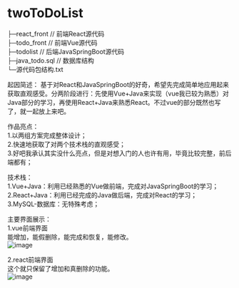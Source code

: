 # twoToDoList
├─react_front                   //  前端React源代码  
├─todo_front                    // 前端Vue源代码  
├─todolist                      // 后端JavaSpringBoot源代码  
├─java_todo.sql                // 数据库结构  
└─源代码包结构.txt

起因简述：
基于对React和JavaSpringBoot的好奇，希望先完成简单地应用起来获取直观感受。分两阶段进行：先使用Vue+Java来实现（vue我已较为熟悉）对Java部分的学习，再使用React+Java来熟悉React。不过vue的部分既然也写了，就一起放上来吧。

作品亮点：  
1.以两组方案完成整体设计；  
2.快速地获取了对两个技术栈的直观感受；  
3.好吧我承认其实没什么亮点，但是对想入门的人也许有用，毕竟比较完整，前后端都有；  

技术栈：  
1.Vue+Java：利用已经熟悉的Vue做前端，完成对JavaSpringBoot的学习；  
2.React+Java：利用已经完成的Java做后端，完成对React的学习；  
3.MySQL-数据库：无特殊考虑；  

主要界面展示：  
1.vue前端界面  
能增加，能假删除，能完成和恢复，能修改。  
![image](https://user-images.githubusercontent.com/46466354/125245006-98fc5900-e322-11eb-91a6-e98f0b21f58f.png)

2.react前端界面  
这个就只保留了增加和真删除的功能。  
![image](https://user-images.githubusercontent.com/46466354/125245030-a285c100-e322-11eb-8773-e0ba082dddeb.png)
